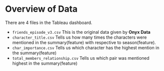 # Overview of Data

There are 4 files in the Tableau dashboard. <br>
* ```friends_episode_v3.csv``` This is the original data given by **Onyx Data**
* ```character_title.csv``` Tells us how many times the characters were mentioned in the summary(feature) with respective to season(feature). 
* ```char_importance.csv``` Tells us which character has the highest mention in the summary(feature)
* ```total_members_relationship.csv``` Tells us which pair was mentioned highest in the summary(feature)
